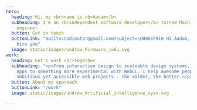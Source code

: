 ```yaml
---
hero:
  heading: Hi, my <br>name is <b>Aadam</b>
  subheading: I'm an <b>independent software developer</b> turned Machine Learning
    engineer.
  button: Get in touch
  buttonLink: "mailto:aadimator@gmail.com?subject=\U0001F918 Hi Aadam, I'd like to
    hire you"
  image: static/images/undraw_Firmware_jw6u.svg
work:
  heading: Let's work <br>together
  subheading: "<p>From interaction design to scaleable design systems, single-page
    apps to something more experimental with WebGL. I help awesome people to build
    ambitious yet accessible web projects - the wilder, the better.</p>"
  button: About my approach
  buttonLink: "/work"
  image: static/images/undraw_Artificial_intelligence_oyxx.svg

---
```

